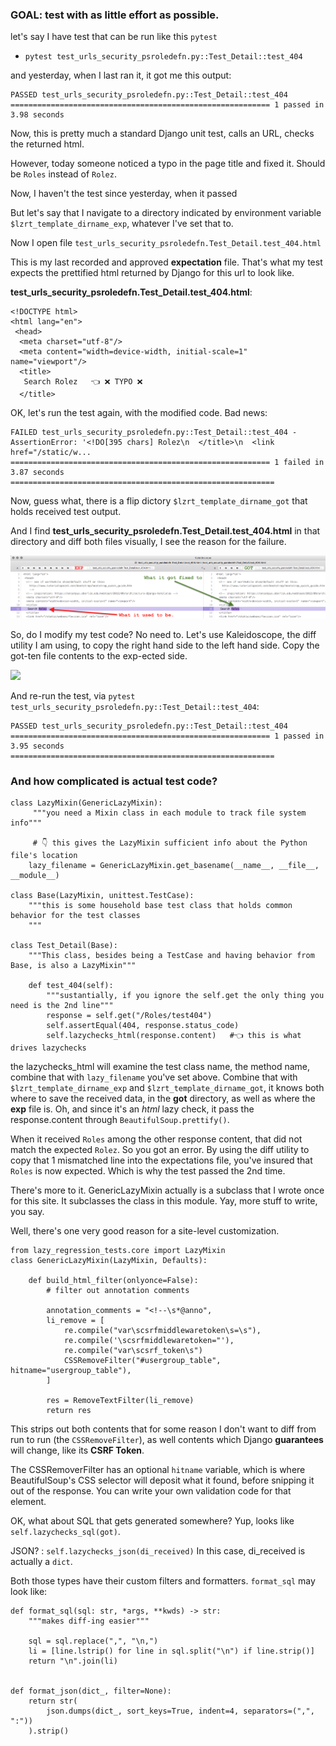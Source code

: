 ### GOAL:  test with as little effort as possible.

let's say I have test that can be run like this `pytest`

- `pytest test_urls_security_psroledefn.py::Test_Detail::test_404`

and yesterday, when I last ran it, it got me this output:

````
PASSED test_urls_security_psroledefn.py::Test_Detail::test_404
========================================================== 1 passed in 3.98 seconds 
````


Now, this is pretty much a standard Django unit test, calls an URL, checks the returned html.

However, today someone noticed a typo in the page title and fixed it.   Should be `Roles` instead of `Rolez`.


Now, I haven't the test since yesterday, when it passed

But let's say that I navigate to a directory indicated by environment variable 
`$lzrt_template_dirname_exp`, whatever I've set that to.

Now I open file `test_urls_security_psroledefn.Test_Detail.test_404.html`

This is my last recorded and approved **expectation** file.  That's what my test expects the prettified html returned by Django for this url to look like.


**test_urls_security_psroledefn.Test_Detail.test_404.html**:

````
<!DOCTYPE html>
<html lang="en">
 <head>
  <meta charset="utf-8"/>                          
  <meta content="width=device-width, initial-scale=1" name="viewport"/>
  <title>
   Search Rolez   👈 ❌ TYPO ❌
  </title>

````

OK, let's run the test again, with the modified code.  Bad news:

````
FAILED test_urls_security_psroledefn.py::Test_Detail::test_404 - AssertionError: '<!DO[395 chars] Rolez\n  </title>\n  <link href="/static/w...
========================================================== 1 failed in 3.87 seconds ===========================================================

````

Now, guess what, there is a flip dictory `$lzrt_template_dirname_got` that holds received test output.

And I find **test_urls_security_psroledefn.Test_Detail.test_404.html** in that directory and diff both files visually, I see the reason for the failure.

![](./docs/screenshots/001.diff_Rolez.png)

So, do I modify my test code?  No need to.  Let's use Kaleidoscope, the diff utility I am using, to copy the right hand side to the left hand side.  Copy the got-ten file contents to the exp-ected side.

![](/Users/jluc/kds2/mygithub/lazy-regression-tests/lazy_regression_tests/docs/screenshots/002.copied_Roles.png)

And re-run the test, via `pytest test_urls_security_psroledefn.py::Test_Detail::test_404`:

````
PASSED test_urls_security_psroledefn.py::Test_Detail::test_404
========================================================== 1 passed in 3.95 seconds ===========================================================
````


### And how complicated is actual test code?

````
class LazyMixin(GenericLazyMixin):
	 """you need a Mixin class in each module to track file system info"""
	 
	 # 👇 this gives the LazyMixin sufficient info about the Python file's location
    lazy_filename = GenericLazyMixin.get_basename(__name__, __file__, __module__)

class Base(LazyMixin, unittest.TestCase):
    """this is some household base test class that holds common behavior for the test classes
    """

class Test_Detail(Base):
	"""This class, besides being a TestCase and having behavior from Base, is also a LazyMixin"""
	
	def test_404(self):
		"""sustantially, if you ignore the self.get the only thing you need is the 2nd line"""
		response = self.get("/Roles/test404")
		self.assertEqual(404, response.status_code)
		self.lazychecks_html(response.content)   #👈 this is what drives lazychecks
````

the lazychecks_html will examine the test class name, the method name, combine that with `lazy_filename` you've set above.  Combine that with `$lzrt_template_dirname_exp` and `$lzrt_template_dirname_got`, it knows both where to save the received data, in the **got** directory, as well as where the **exp** file is.  Oh, and since it's an *html* lazy check, it pass the response.content through `BeautifulSoup.prettify()`.

When it received `Roles` among the other response content, that did not match the expected `Rolez`.  So you got an error.  By using the diff utility to copy that 1 mismatched line into the expectations file, you've insured that `Roles` is now expected.  Which is why the test passed the 2nd time.

There's more to it. GenericLazyMixin actually is a subclass that I wrote once for this site.  It subclasses the class in this module.  Yay, more stuff to write, you say.

Well, there's one very good reason for a site-level customization.

````
from lazy_regression_tests.core import LazyMixin
class GenericLazyMixin(LazyMixin, Defaults):

	def build_html_filter(onlyonce=False):
	    # filter out annotation comments
	    
        annotation_comments = "<!--\s*@anno",
	    li_remove = [
	        re.compile("var\scsrfmiddlewaretoken\s=\s"),
	        re.compile('\scsrfmiddlewaretoken="'),
	        re.compile("var\scsrf_token\s")
		    CSSRemoveFilter("#usergroup_table", hitname="usergroup_table"),
	    ]

	    res = RemoveTextFilter(li_remove)
	    return res

````

This strips out both contents that for some reason I don't want to diff from run to run (the `CSSRemoveFilter`), as well contents which Django **guarantees** will change, like its **CSRF Token**.

The CSSRemoverFilter has an optional `hitname` variable, which is where BeautifulSoup's CSS selector will deposit what it found, before snipping it out of the response.  You can write your own validation code for that element.

OK, what about SQL that gets generated somewhere?  Yup, looks like `self.lazychecks_sql(got)`.

JSON? : `self.lazychecks_json(di_received)`  In this case, di_received is actually a `dict`.

Both those types have their custom filters and formatters.  `format_sql` may look like:

````
def format_sql(sql: str, *args, **kwds) -> str:
    """makes diff-ing easier"""

    sql = sql.replace(",", "\n,")
    li = [line.lstrip() for line in sql.split("\n") if line.strip()]
    return "\n".join(li)


def format_json(dict_, filter=None):
    return str(
        json.dumps(dict_, sort_keys=True, indent=4, separators=(",", ":"))
    ).strip()
````

